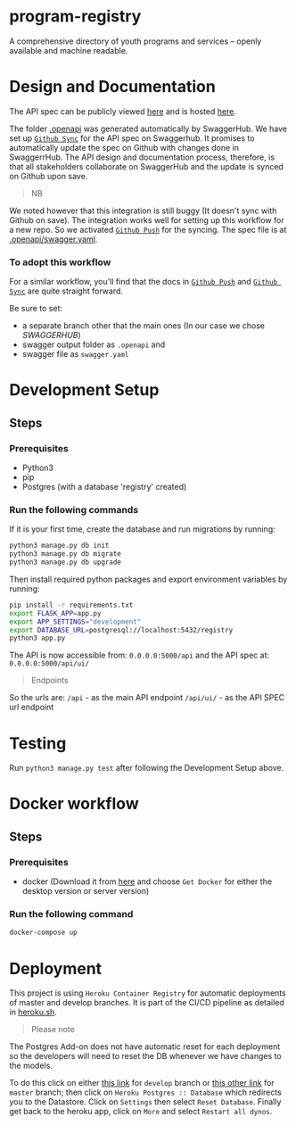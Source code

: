# program-registry
A comprehensive directory of youth programs and services – openly available and machine readable.

# Design and Documentation
The API spec can be publicly viewed [here](https://app.swaggerhub.com/apis/BrightHive/program-registry) and is hosted [here](https://docs.brighthive.io/v1.0/reference#organization).

The folder [.openapi](/openapi) was generated automatically by SwaggerHub. We have set up [`Github Sync`](https://app.swaggerhub.com/help/integrations/github-sync) for the API spec on Swaggerhub. It promises to automatically update the spec on Github with changes done in SwaggerrHub. The API design and documentation process, therefore, is that all stakeholders collaborate on SwaggerHub and the update is synced on Github upon save.

> NB

We noted however that this integration is still buggy (It doesn't sync with Github on save). The integration works well for setting up this workflow for a new repo. So we activated [`Github Push`](https://app.swaggerhub.com/help/integrations/github-push) for the syncing. The spec file is at [.openapi/swagger.yaml](.openapi/swagger.yaml).

### To adopt this workflow

For a similar workflow, you'll find that the docs in [`Github Push`](https://app.swaggerhub.com/help/integrations/github-push) and [`Github Sync`](https://app.swaggerhub.com/help/integrations/github-sync) are quite straight forward.

Be sure to set:
- a separate branch other that the main ones (In our case we chose *SWAGGERHUB*)
- swagger output folder as `.openapi` and 
- swagger file as `swagger.yaml`

# Development Setup
## Steps
### Prerequisites
- Python3
- pip
- Postgres (with a database 'registry' created)

### Run the following commands

If it is your first time, create the database and run migrations by running:
```bash
python3 manage.py db init
python3 manage.py db migrate
python3 manage.py db upgrade
```
Then install required python packages and export environment variables by running:

```bash
pip install -r requirements.txt
export FLASK_APP=app.py
export APP_SETTINGS="development"
export DATABASE_URL=postgresql://localhost:5432/registry
python3 app.py
```

The API is now accessible from: `0.0.0.0:5000/api` and the API spec at: `0.0.0.0:5000/api/ui/`

> Endpoints

So the urls are:
`/api` - as the main API endpoint
`/api/ui/` - as the API SPEC url endpoint

# Testing
Run `python3 manage.py test` after following the Development Setup above.


# Docker workflow
## Steps
### Prerequisites
- docker (Download it from [here](https://www.docker.com/get-docker) and choose `Get Docker` for either the desktop version or server version)

### Run the following command

```bash
docker-compose up
```

# Deployment
This project is using `Heroku Container Registry` for automatic deployments of master and develop branches. It is part of the CI/CD pipeline as detailed in [heroku.sh](/heroku.sh).

> Please note

The Postgres Add-on does not have automatic reset for each deployment so the developers will need to reset the DB whenever we have changes to the models.

To do this click on either [this link](https://dashboard.heroku.com/apps/programs-registry-dev/resources) for `develop` branch or [this other link](https://dashboard.heroku.com/apps/programs-registry/resources) for `master` branch; then click on `Heroku Postgres :: Database` which redirects you to the Datastore. Click on `Settings` then select `Reset Database`. Finally get back to the heroku app, click on `More` and select `Restart all dynos`.
